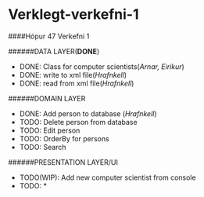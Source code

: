# Verklegt-verkefni-1
####Hópur 47
Verkefni 1


######DATA LAYER(**DONE**)
- DONE: Class for computer scientists(*Arnar, Eiríkur*)
- DONE: write to xml file(*Hrafnkell*)
- DONE: read from xml file(*Hrafnkell*)

######DOMAIN LAYER
- DONE: Add person to database (*Hrafnkell*)
- TODO: Delete person from database
- TODO: Edit person
- TODO: OrderBy for persons
- TODO: Search

######PRESENTATION LAYER/UI
- TODO(WIP): Add new computer scientist from console 
- TODO: *
